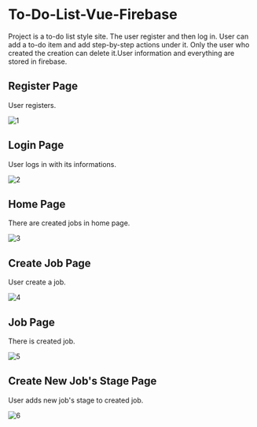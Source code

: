 # To-Do-List-Vue-Firebase

Project is a to-do list style site. The user register and then log in. User can add a to-do item and add step-by-step actions under it. Only the user who created the creation can delete it.User information and everything are stored in firebase.


## Register Page
User registers.

![1](https://github.com/omerfikri/To-Do-List-vue-firebase/assets/84205716/1d14564e-cd0e-4b55-861c-e1f566efc783)

## Login Page
User logs in with its informations.

![2](https://github.com/omerfikri/To-Do-List-vue-firebase/assets/84205716/17c5fb18-4606-4ba8-a406-c9853f5bdbb9)

## Home Page
There are created jobs in home page.

![3](https://github.com/omerfikri/To-Do-List-vue-firebase/assets/84205716/eba19360-08e1-46b4-a851-f31b660d568c)

## Create Job Page
User create a job. 

![4](https://github.com/omerfikri/To-Do-List-vue-firebase/assets/84205716/de8581d5-a032-457d-a1ea-f8706127c36d)

## Job Page 
There is created job.

![5](https://github.com/omerfikri/To-Do-List-vue-firebase/assets/84205716/96bdb02a-3584-4d1c-a205-85db589cb7ab)

## Create New Job's Stage Page
User adds new job's stage to created job.

![6](https://github.com/omerfikri/To-Do-List-vue-firebase/assets/84205716/b7598e47-84b3-41aa-b792-e4354bf1bc59)

